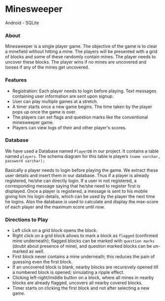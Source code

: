# Minesweeper

Android - SQLite

### About

Minesweeper is a single player game. The objective of the game is to clear a minefield without
hitting a mine. The players will be presented with a grid of blocks and some of these
randomly contain mines. The player needs to uncover these blocks. The player wins if no mines are uncovered and looses
if any of the mines get uncovered.

### Features

* Registration: Each player needs to login before playing. Text messages containing user information are sent upon signup.
* User can play multiple games at a stretch.
* A timer starts once a new game begins. The time taken by the player pops up once the game is over.
* The players can set flags and question marks like the conventional minesweeper game.
* Players can view logs of their and other player's scores.

### Database

We have used a Database named `PlayerDB` in our project. It contains a table named `players`. The
schema diagram for this table is players
`(name varchar, password varchar);`

Basically a player needs to login before playing the game. We extract these user details
and insert them in our database. Thus if a player is already registered, he/she can directly
login. If a user in not registered, a corresponding message saying that he/she need to register first
is displayed. Once a player is registered, a message is sent to his mobile giving him his login
details, which can be used by the player the next time he logins. Also the database is used to
calculate and display the max-score of each player and the maximum score until now.

### Directions to Play

* Left click on a grid block opens the block.
* Right click on a grid block allows to mark a block as `flagged` (confirmed mine underneath); flagged
blocks can be marked with `question marks` (doubt about presence of mine), and question marked
blocks can be un-marked as well.
* First block never contains a mine underneath; this reduces the pain of guessing even the first
block.
* If an uncovered block is blank, nearby blocks are recursively opened till a numbered block is
opened; simulating a ripple effect.
* Clicking left-right/middle button on a block, where all mines in nearby blocks are already
flagged, uncovers all nearby covered blocks.
* Timer starts on clicking the first block and not after selecting a new game.
